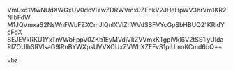 Vm0xd1MwNUdXWGxUV0doVlYwZDRWVmx0ZEhkV2JHeHpWV3hrVm1KR2NIbFdW
M1JQVmxaS2NsWnFWbFZXCmJIQnlXVlZhWVdSSFVYcGpSbHBUQ21KRldYcFdX
SEJEVkRKU1YxTnVWbFppV0ZKb1EyMVdjVkZVVmxKTgpiVkl6V2tSS1IyUlda
RlZOUlhSRVlsaG9lRnBYWXpsUVVXOUxZVWhXZEFvS1pIUmoKCmd6bQ==

vbz